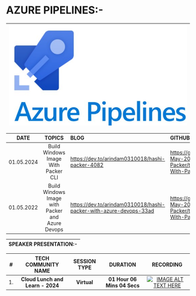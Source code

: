 # AZURE PIPELINES:-

| <img src="../Images/03-Azure-Pipelines.jpg" alt="Azure-Pipelines"> |
| --------- |

| __DATE__ | __TOPICS__ | __BLOG__ | __GITHUB__ |
|:---------:|:---------:|:-------|:-------|
| 01.05.2024 | Build Windows Image With Packer CLI | https://dev.to/arindam0310018/hashi-packer-4082 | https://github.com/arindam0310018/01-May-2024-DevOps__Hashi-Packer/tree/main/01-Build-Win-Image-With-Packer-CLI |
| 01.05.2022 | Build Windows Image with Packer and Azure Devops | https://dev.to/arindam0310018/hashi-packer-with-azure-devops-33ad | https://github.com/arindam0310018/01-May-2024-DevOps__Hashi-Packer/tree/main/02-Build-Win-Image-With-Packer-And-Devops |

| SPEAKER PRESENTATION:- |
| --------- |

| __#__ | __TECH COMMUNITY NAME__ | __SESSION TYPE__ | __DURATION__ | __RECORDING__ |
|:---------:|:---------:|:-------:|:-------:|:-------:|
| 1. | __Cloud Lunch and Learn - 2024__ | __Virtual__ | __01 Hour 06 Mins 04 Secs__ | [![IMAGE ALT TEXT HERE](https://img.youtube.com/vi/67pfa4gyBlk/0.jpg)](https://www.youtube.com/watch?v=67pfa4gyBlk&t=1834s) |
